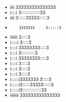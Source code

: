 
*   iiii   333333333333333   
*  i::::i 3:::::::::::::::33 
*   iiii  3::::::33333::::::3
*         3333333     3:::::3
* iiiiiii             3:::::3
* i:::::i             3:::::3
*  i::::i     33333333:::::3 
*  i::::i     3:::::::::::3  
*  i::::i     33333333:::::3 
*  i::::i             3:::::3
*  i::::i             3:::::3
*  i::::i             3:::::3
* i::::::i3333333     3:::::3
* i::::::i3::::::33333::::::3
* i::::::i3:::::::::::::::33 
* iiiiiiii 333333333333333   
              
              

              
              


